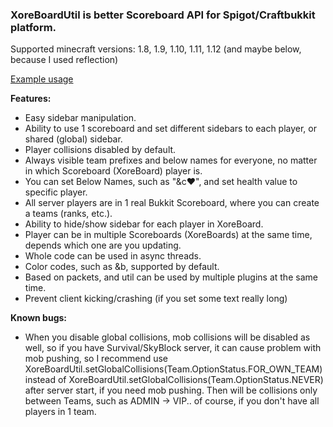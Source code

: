 ### XoreBoardUtil is better Scoreboard API for Spigot/Craftbukkit platform.

Supported minecraft versions: 1.8, 1.9, 1.10, 1.11, 1.12 (and maybe below, because I used reflection)

[Example usage](https://github.com/haelexuis/XoreBoardUtil/wiki/Usage)

**Features:**
* Easy sidebar manipulation.
* Ability to use 1 scoreboard and set different sidebars to each player, or shared (global) sidebar.
* Player collisions disabled by default.
* Always visible team prefixes and below names for everyone, no matter in which Scoreboard (XoreBoard) player is.
* You can set Below Names, such as "&c❤", and set health value to specific player.
* All server players are in 1 real Bukkit Scoreboard, where you can create a teams (ranks, etc.).
* Ability to hide/show sidebar for each player in XoreBoard.
* Player can be in multiple Scoreboards (XoreBoards) at the same time, depends which one are you updating.
* Whole code can be used in async threads.
* Color codes, such as &b, supported by default.
* Based on packets, and util can be used by multiple plugins at the same time.
* Prevent client kicking/crashing (if you set some text really long)

**Known bugs:**
* When you disable global collisions, mob collisions will be disabled as well, so if you have Survival/SkyBlock server, it can cause problem with mob pushing, so I recommend use XoreBoardUtil.setGlobalCollisions(Team.OptionStatus.FOR_OWN_TEAM) instead of XoreBoardUtil.setGlobalCollisions(Team.OptionStatus.NEVER) after server start, if you need mob pushing. Then will be collisions only between Teams, such as ADMIN -> VIP.. of course, if you don't have all players in 1 team.
